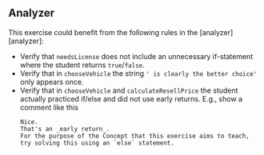 ## Analyzer

This exercise could benefit from the following rules in the [analyzer][analyzer]:

- Verify that `needsLicense` does not include an unnecessary if-statement where the student returns `true`/`false`.
- Verify that in `chooseVehicle` the string `' is clearly the better choice'` only appears once.
- Verify that in `chooseVehicle` and `calculateResellPrice` the student actually practiced if/else and did not use early returns. E.g., show a comment like this
  ```
  Nice.
  That's an _early return_.
  For the purpose of the Concept that this exercise aims to teach, try solving this using an `else` statement.
  ```
